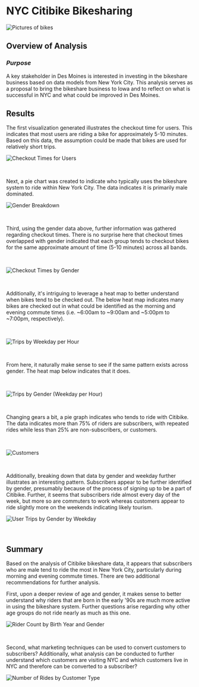 # NYC Citibike Bikesharing

![Pictures of bikes](https://miro.medium.com/max/4096/1*GJ45uUnc49T-D5LdYn7CfQ.jpeg)

## **Overview of Analysis**

### ***Purpose***
A key stakeholder in Des Moines is interested in investing in the bikeshare business based on data models from New York City. This analysis serves as a proposal to bring the bikeshare business to Iowa and to reflect on what is successful in NYC and what could be improved in Des Moines.


## **Results**

The first visualization generated illustrates the checkout time for users. This indicates that most users are riding a bike for approximately 5-10 minutes. Based on this data, the assumption could be made that bikes are used for relatively short trips.

![Checkout Times for Users](https://user-images.githubusercontent.com/87885677/145687463-a14e3f9d-2b6f-48e0-a758-28641b1f0900.png)

<br>

Next, a pie chart was created to indicate who typically uses the bikeshare system to ride within New York City. The data indicates it is primarily male dominated.

![Gender Breakdown](https://user-images.githubusercontent.com/87885677/145687470-55278e07-6a69-48f9-835e-96d031e6c0ee.png)

<br>

Third, using the gender data above, further information was gathered regarding checkout times. There is no surprise here that checkout times overlapped with gender indicated that each group tends to checkout bikes for the same approximate amount of time (5-10 minutes) across all bands.

<br>

![Checkout Times by Gender](https://user-images.githubusercontent.com/87885677/145687503-e9ca2d59-6777-4791-a6f9-87ae8daf515f.png)

<br>

Additionally, it's intriguing to leverage a heat map to better understand when bikes tend to be checked out. The below heat map indicates many bikes are checked out in what could be identified as the morning and evening commute times (i.e. ~6:00am to ~9:00am and ~5:00pm to ~7:00pm, respectively).

<br>

![Trips by Weekday per Hour](https://user-images.githubusercontent.com/87885677/145687509-b7141442-6a84-4c62-b9c7-262c735e8fdf.png)

<br>

From here, it naturally make sense to see if the same pattern exists across gender. The heat map below indicates that it does.

<br>

![Trips by Gender (Weekday per Hour)](https://user-images.githubusercontent.com/87885677/145687512-2021db9c-db1d-49ba-ba1a-d37f733f427d.png)

<br>

Changing gears a bit, a pie graph indicates who tends to ride with Citibike. The data indicates more than 75% of riders are subscribers, with repeated rides while less than 25% are non-subscribers, or customers.

<br>

![Customers](https://user-images.githubusercontent.com/87885677/145687515-06891b03-ccfe-499c-ac9a-112aa33ec03c.png)

<br>

Additionally, breaking down that data by gender and weekday further illustrates an interesting pattern. Subscribers appear to be further identified by gender, presumably because of the process of signing up to be a part of Citibike. Further, it seems that subscribers ride almost every day of the week, but more so are commuters to work whereas customers appear to ride slightly more on the weekends indicating likely tourism.
<br>

![User Trips by Gender by Weekday](https://user-images.githubusercontent.com/87885677/145687517-42e317de-1852-43ee-99fe-de17c122734c.png)

<br>

## **Summary**

Based on the analysis of Citibike bikeshare data, it appears that subscribers who are male tend to ride the most in New York City, particularly during morning and evening commute times. There are two additional recommendations for further analysis. 

First, upon a deeper review of age and gender, it makes sense to better understand why riders that are born in the early '90s are much more active in using the bikeshare system. Further questions arise regarding why other age groups do not ride nearly as much as this one.

![Rider Count by Birth Year and Gender](https://user-images.githubusercontent.com/87885677/145687519-1c24d3b1-3f20-4d2a-be52-fd63d4a674b2.png)

<br>

Second, what marketing techniques can be used to convert customers to subscribers? Additionally, what analysis can be conducted to further understand which customers are visiting NYC and which customers live in NYC and therefore can be converted to a subscriber?

![Number of Rides by Customer Type](https://user-images.githubusercontent.com/87885677/145687527-f88c5a10-c70e-41ec-a96a-9e824d174bc3.png)
